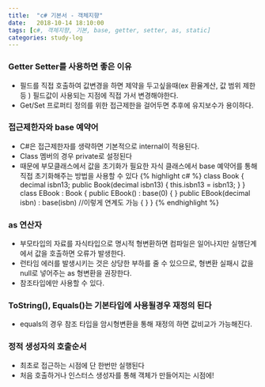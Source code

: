 ```yaml
---
title:  "c# 기본서 - 객체지향"
date:   2018-10-14 18:10:00
tags: [c#, 객체지향, 기본, base, getter, setter, as, static]
categories: study-log
---
```


### Getter Setter를 사용하면 좋은 이유
- 필드를 직접 호출하여 값변경을 하면 제약을 두고싶을때(ex 환율계산, 값 범위 제한 등 ) 필드값이 사용되는 지점에 직접 가서 변경해야한다.
- Get/Set 프로퍼티 정의를 위한 접근제한을 걸어두면 추후에 유지보수가 용이하다.

### 접근제한자와 base 예약어
- C#은 접근제한자를 생략하면 기본적으로 internal이 적용된다.
- Class 멤버의 경우 private로 설정된다
- 때문에 부모클래스에서 값을 초기화가 필요한 자식 클래스에서 base 예약어를 통해 직접 초기화해주는 방법을 사용할 수 있다
{% highlight c# %}
class Book
{
    decimal isbn13;
    public Book(decimal isbn13)
    {
        this.isbn13 = isbn13;
    }
}
class EBook : Book
{
    public EBook() : base(0)
    {
    }
    public EBook(decimal isbn) : base(isbn) //이렇게 연계도 가능
    {
    }
}
{% endhighlight %}

### as 연산자
- 부모타입의 자료를 자식타입으로 명시적 형변환하면 컴파일은 일어나지만 실행단계에서 값을 호출하면 오류가 발생한다.
- 런타임 에러를 발생시키는 것은 상당한 부하를 줄 수 있으므로, 형변환 실패시 값을 null로 넣어주는 as 형변환을 권장한다.
- 참조타입에만 사용할 수 있다.

### ToString(), Equals()는 기본타입에 사용될경우 재정의 된다
- equals의 경우 참조 타입을 암시형변환을 통해 재정의 하면 값비교가 가능해진다.

### 정적 생성자의 호출순서
- 최초로 접근하는 시점에 단 한번만 실행된다
- 처음 호출하거나 인스터스 생성자를 통해 객체가 만들어지는 시점에!